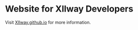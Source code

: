 # Website for Xllway Developers 
Visit	[Xllway.github.io](https://xllway.github.io) for more information.
